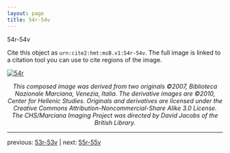 ```yaml
---
layout: page
title: 54r-54v
---
```


54r-54v

Cite this object as `urn:cite2:hmt:msB.v1:54r-54v`. The full image is linked to a citation tool you can use to cite regions of the image.

[![54r](http://www.homermultitext.org/iipsrv?IIIF=/project/homer/pyramidal/deepzoom/hmt/vbbifolio/v1/vb_53v_54r.tif/full/800,/0/default.jpg)](http://www.homermultitext.org/ict2/?urn=urn:cite2:hmt:vbbifolio.v1:vb_53v_54r) 

<p style="text-align: center; font-style: italic;">This composed image was derived from two originals ©2007, Biblioteca Nazionale Marciana, Venezia, Italia. The derivative images are ©2010, Center for Hellenic Studies. Originals and derivatives are licensed under the Creative Commons Attribution-Noncommercial-Share Alike 3.0 License. The CHS/Marciana Imaging Project was directed by David Jacobs of the British Library.</p>

---

previous: [53r-53v](../53r-53v/) | next: [55r-55v](../55r-55v/)